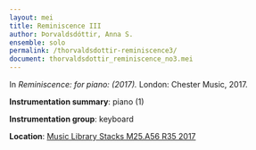 ```yaml
---
layout: mei
title: Reminiscence III
author: Þorvaldsdóttir, Anna S.  
ensemble: solo
permalink: /thorvaldsdottir-reminiscence3/
document: thorvaldsdottir_reminiscence_no3.mei
---
```


In *Reminiscence: for piano: (2017).* London: Chester Music, 2017.

**Instrumentation summary**: piano (1)

**Instrumentation group**: keyboard

**Location**: <a href="https://tufts.primo.exlibrisgroup.com/permalink/01TUN_INST/1kc9gia/alma991018306187203851" target="_blank">Music Library Stacks M25.A56 R35 2017</a>
